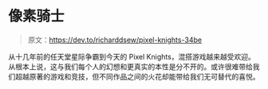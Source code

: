 # 像素骑士

> 原文：<https://dev.to/richarddsew/pixel-knights-34be>

从十几年前的任天堂星际争霸到今天的 Pixel Knights，混搭游戏越来越受欢迎。从根本上说，这与我们每个人的幻想和更真实的本性是分不开的。或许很难带给我们超越原著的游戏和竞技，但不同作品之间的火花却能带给我们无可替代的喜悦。